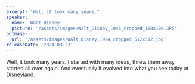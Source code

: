 ```yaml
---
excerpt: "Well it took many years."
speaker:
  name: 'Walt Disney'
  picture: '/assets/images/Walt_Disney_1946_cropped_100x100.JPG'
ogImage:
  url: '/assets/images/Walt_Disney_1964_cropped_512x512.jpg'
releaseDate: '2024-03-23'
---
```


Well, it took many years. I started with many ideas, threw them away, started all over again. And eventually it evolved into what you see today at Disneyland.
